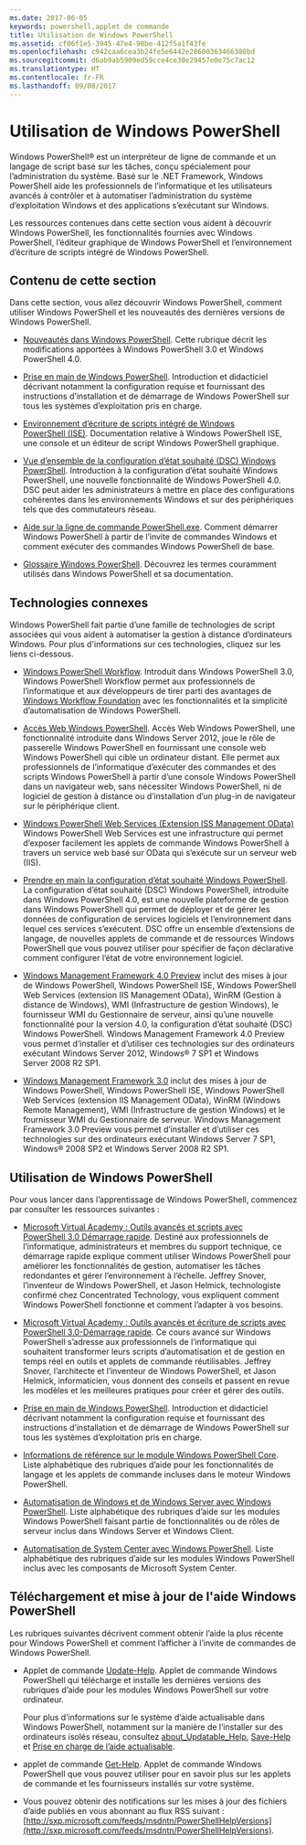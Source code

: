 ```yaml
---
ms.date: 2017-06-05
keywords: powershell,applet de commande
title: Utilisation de Windows PowerShell
ms.assetid: cf06f1e5-3945-47e4-98be-412f5a1f43fe
ms.openlocfilehash: c942caa6cea3b24fe5e6442e28600363466380bd
ms.sourcegitcommit: d6ab9ab5909ed59cce4ce30e29457e0e75c7ac12
ms.translationtype: HT
ms.contentlocale: fr-FR
ms.lasthandoff: 09/08/2017
---
```

# <a name="using-windows-powershell"></a>Utilisation de Windows PowerShell
Windows PowerShell® est un interpréteur de ligne de commande et un langage de script basé sur les tâches, conçu spécialement pour l’administration du système. Basé sur le .NET Framework, Windows PowerShell aide les professionnels de l’informatique et les utilisateurs avancés à contrôler et à automatiser l’administration du système d’exploitation Windows et des applications s’exécutant sur Windows.

Les ressources contenues dans cette section vous aident à découvrir Windows PowerShell, les fonctionnalités fournies avec Windows PowerShell, l’éditeur graphique de Windows PowerShell et l’environnement d’écriture de scripts intégré de Windows PowerShell.

## <a name="whats-in-this-section"></a>Contenu de cette section
Dans cette section, vous allez découvrir Windows PowerShell, comment utiliser Windows PowerShell et les nouveautés des dernières versions de Windows PowerShell.

- [Nouveautés dans Windows PowerShell](../../whats-new/What-s-New-in-Windows-PowerShell-50.md). Cette rubrique décrit les modifications apportées à Windows PowerShell 3.0 et Windows PowerShell 4.0.

- [Prise en main de Windows PowerShell](../Getting-Started-with-Windows-PowerShell.md). Introduction et didacticiel décrivant notamment la configuration requise et fournissant des instructions d’installation et de démarrage de Windows PowerShell sur tous les systèmes d’exploitation pris en charge.

- [Environnement d’écriture de scripts intégré de Windows PowerShell &#40;ISE&#41;](Windows-PowerShell-Integrated-Scripting-Environment--ISE-.md). Documentation relative à Windows PowerShell ISE, une console et un éditeur de script Windows PowerShell graphique.

- [Vue d’ensemble de la configuration d’état souhaité (DSC) Windows PowerShell](https://technet.microsoft.com/en-us/library/04c9e716-822c-40f0-8fdf-f2dda8abd888). Introduction à la configuration d’état souhaité Windows PowerShell, une nouvelle fonctionnalité de Windows PowerShell 4.0. DSC peut aider les administrateurs à mettre en place des configurations cohérentes dans les environnements Windows et sur des périphériques tels que des commutateurs réseau.

- [Aide sur la ligne de commande PowerShell.exe](../../core-powershell/console/PowerShell.exe-Command-Line-Help.md). Comment démarrer Windows PowerShell à partir de l’invite de commandes Windows et comment exécuter des commandes Windows PowerShell de base.

- [Glossaire Windows PowerShell](../../Windows-PowerShell-Glossary.md). Découvrez les termes couramment utilisés dans Windows PowerShell et sa documentation.

## <a name="related-technologies"></a>Technologies connexes
Windows PowerShell fait partie d’une famille de technologies de script associées qui vous aident à automatiser la gestion à distance d’ordinateurs Windows. Pour plus d'informations sur ces technologies, cliquez sur les liens ci-dessous.

- [Windows PowerShell Workflow](http://technet.microsoft.com/library/jj134242.aspx). Introduit dans Windows PowerShell 3.0, Windows PowerShell Workflow permet aux professionnels de l’informatique et aux développeurs de tirer parti des avantages de [Windows Workflow Foundation](http://msdn.microsoft.com/library/ee342461.aspx) avec les fonctionnalités et la simplicité d’automatisation de Windows PowerShell.

- [Accès Web Windows PowerShell](http://technet.microsoft.com/library/hh831611.aspx). Accès Web Windows PowerShell, une fonctionnalité introduite dans Windows Server 2012, joue le rôle de passerelle Windows PowerShell en fournissant une console web Windows PowerShell qui cible un ordinateur distant. Elle permet aux professionnels de l’informatique d’exécuter des commandes et des scripts Windows PowerShell à partir d’une console Windows PowerShell dans un navigateur web, sans nécessiter Windows PowerShell, ni de logiciel de gestion à distance ou d’installation d’un plug-in de navigateur sur le périphérique client.

- [Windows PowerShell Web Services (Extension ISS Management OData)](http://msdn.microsoft.com/library/windows/desktop/hh880865.aspx) Windows PowerShell Web Services est une infrastructure qui permet d’exposer facilement les applets de commande Windows PowerShell à travers un service web basé sur OData qui s’exécute sur un serveur web (IIS).

- [Prendre en main la configuration d’état souhaité Windows PowerShell](https://technet.microsoft.com/en-us/library/c134aa32-b085-4656-9a89-955d8ff768d0). La configuration d’état souhaité (DSC) Windows PowerShell, introduite dans Windows PowerShell 4.0, est une nouvelle plateforme de gestion dans Windows PowerShell qui permet de déployer et de gérer les données de configuration de services logiciels et l’environnement dans lequel ces services s’exécutent. DSC offre un ensemble d’extensions de langage, de nouvelles applets de commande et de ressources Windows PowerShell que vous pouvez utiliser pour spécifier de façon déclarative comment configurer l’état de votre environnement logiciel.

- [Windows Management Framework 4.0 Preview](http://go.microsoft.com/fwlink/?LinkID=293881) inclut des mises à jour de Windows PowerShell, Windows PowerShell ISE, Windows PowerShell Web Services (extension IIS Management OData), WinRM (Gestion à distance de Windows), WMI (Infrastructure de gestion Windows), le fournisseur WMI du Gestionnaire de serveur, ainsi qu’une nouvelle fonctionnalité pour la version 4.0, la configuration d’état souhaité (DSC) Windows PowerShell. Windows Management Framework 4.0 Preview vous permet d’installer et d’utiliser ces technologies sur des ordinateurs exécutant Windows Server 2012, Windows® 7 SP1 et Windows Server 2008 R2 SP1.

- [Windows Management Framework 3.0](http://www.microsoft.com/download/details.aspx?id=34595) inclut des mises à jour de Windows PowerShell, Windows PowerShell ISE, Windows PowerShell Web Services (extension IIS Management OData), WinRM (Windows Remote Management), WMI (Infrastructure de gestion Windows) et le fournisseur WMI du Gestionnaire de serveur. Windows Management Framework 3.0 Preview vous permet d’installer et d’utiliser ces technologies sur des ordinateurs exécutant Windows Server 7 SP1, Windows® 2008 SP2 et Windows Server 2008 R2 SP1.

## <a name="learning-windows-powershell"></a>Utilisation de Windows PowerShell
Pour vous lancer dans l’apprentissage de Windows PowerShell, commencez par consulter les ressources suivantes :

- [Microsoft Virtual Academy : Outils avancés et scripts avec PowerShell 3.0 Démarrage rapide](https://mva.microsoft.com/en-us/training-courses/getting-started-with-powershell-3-0-jump-start-8276). Destiné aux professionnels de l’informatique, administrateurs et membres du support technique, ce démarrage rapide explique comment utiliser Windows PowerShell pour améliorer les fonctionnalités de gestion, automatiser les tâches redondantes et gérer l’environnement à l’échelle. Jeffrey Snover, l’inventeur de Windows PowerShell, et Jason Helmick, technologiste confirmé chez Concentrated Technology, vous expliquent comment Windows PowerShell fonctionne et comment l’adapter à vos besoins.

- [Microsoft Virtual Academy : Outils avancés et écriture de scripts avec PowerShell 3.0-Démarrage rapide](https://mva.microsoft.com/en-US/training-courses/advanced-tools-scripting-with-powershell-30-jump-start-8277). Ce cours avancé sur Windows PowerShell s’adresse aux professionnels de l’informatique qui souhaitent transformer leurs scripts d’automatisation et de gestion en temps réel en outils et applets de commande réutilisables. Jeffrey Snover, l’architecte et l’inventeur de Windows PowerShell, et Jason Helmick, informaticien, vous donnent des conseils et passent en revue les modèles et les meilleures pratiques pour créer et gérer des outils.

- [Prise en main de Windows PowerShell](../Getting-Started-with-Windows-PowerShell.md). Introduction et didacticiel décrivant notamment la configuration requise et fournissant des instructions d’installation et de démarrage de Windows PowerShell sur tous les systèmes d’exploitation pris en charge.

- [Informations de référence sur le module Windows PowerShell Core](http://technet.microsoft.com/library/hh847741(v=wps.630).aspx). Liste alphabétique des rubriques d’aide pour les fonctionnalités de langage et les applets de commande incluses dans le moteur Windows PowerShell.

- [Automatisation de Windows et de Windows Server avec Windows PowerShell](http://technet.microsoft.com/library/dn249523.aspx). Liste alphabétique des rubriques d’aide sur les modules Windows PowerShell faisant partie de fonctionnalités ou de rôles de serveur inclus dans Windows Server et Windows Client.

- [Automatisation de System Center avec Windows PowerShell](https://technet.microsoft.com/en-us/library/mt156962.aspx). Liste alphabétique des rubriques d’aide sur les modules Windows PowerShell inclus avec les composants de Microsoft System Center.

## <a name="downloading-and-updating-windows-powershell-help"></a>Téléchargement et mise à jour de l'aide Windows PowerShell
Les rubriques suivantes décrivent comment obtenir l’aide la plus récente pour Windows PowerShell et comment l’afficher à l’invite de commandes de Windows PowerShell.

- Applet de commande [Update-Help](http://technet.microsoft.com/library/hh849720.aspx). Applet de commande Windows PowerShell qui télécharge et installe les dernières versions des rubriques d’aide pour les modules Windows PowerShell sur votre ordinateur.

    Pour plus d’informations sur le système d’aide actualisable dans Windows PowerShell, notamment sur la manière de l’installer sur des ordinateurs isolés réseau, consultez [about_Updatable_Help](http://technet.microsoft.com/library/hh847735.aspx), [Save-Help](http://technet.microsoft.com/library/hh849724.aspx) et [Prise en charge de l’aide actualisable](http://msdn.microsoft.com/library/hh852754.aspx).

- applet de commande [Get-Help](http://technet.microsoft.com/library/hh849696(v=wps.630).aspx). Applet de commande Windows PowerShell que vous pouvez utiliser pour en savoir plus sur les applets de commande et les fournisseurs installés sur votre système.

- Vous pouvez obtenir des notifications sur les mises à jour des fichiers d’aide publiés en vous abonnant au flux RSS suivant : [http://sxp.microsoft.com/feeds/msdntn/PowerShellHelpVersions](http://sxp.microsoft.com/feeds/msdntn/PowerShellHelpVersions).


